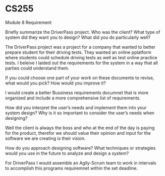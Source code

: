 # CS255
Module 8 Requirement

Briefly summarize the DriverPass project. Who was the client? What type of system did they want you to design? What did you do particularly well?
 
  The DriverPass project was a project for a company that wanted to better prepare student for their driving tests. They wanted an online pplatform where students could schedule driving tests as well as test online practice tests. I beleive I laided out the requirements for the system in a way that all parties could understand them.

If you could choose one part of your work on these documents to revise, what would you pick? How would you improve it?

  I would create a better Bussiness requirements documnet that is more organized and include a more comprehensive list of requirements.

How did you interpret the user’s needs and implement them into your system design? Why is it so important to consider the user’s needs when designing?

  Well the client is always the boss and who at the end of the day is paying for the product, therefor we should value their opinion and input for the software we are creating is their vision.

How do you approach designing software? What techniques or strategies would you use in the future to analyze and design a system?

  For DriverPass I would assemble an Agily-Scrum team to work in intervals to accomplish this programs requiremnet within the set deadline.
